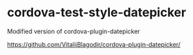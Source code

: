 # cordova-test-style-datepicker
Modified version of cordova-plugin-datepicker

https://github.com/VitaliiBlagodir/cordova-plugin-datepicker/

